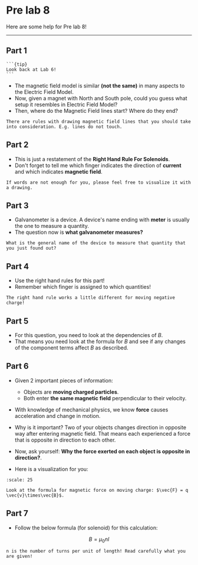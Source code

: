 # Pre lab 8

Here are some help for Pre lab 8!
___

## Part 1

````{margin}
```{tip}
Look back at Lab 6!
```
````

- The magnetic field model is similar **(not the same)** in many aspects to the Electric Field Model.
- Now, given a magnet with North and South pole, could you guess what setup it resembles in Electric Field Model?
- Then, where do the Magnetic Field lines start? Where do they end?

```{caution}
There are rules with drawing magnetic field lines that you should take into consideration. E.g. lines do not touch.
```

## Part 2

- This is just a restatement of the **Right Hand Rule For Solenoids**.
- Don't forget to tell me which finger indicates the direction of **current** and which indicates **magnetic field**.

```{tip}
If words are not enough for you, please feel free to visualize it with a drawing.
```

## Part 3

- Galvanometer is a device. A device's name ending with **meter** is usually the one to measure a quantity.
- The question now is **what galvanometer measures?**

```{tip}
What is the general name of the device to measure that quantity that you just found out?
```

## Part 4

- Use the right hand rules for this part!
- Remember which finger is assigned to which quantities!

```{caution}
The right hand rule works a little different for moving negative charge!
```

## Part 5

- For this question, you need to look at the dependencies of $B$.
- That means you need look at the formula for $B$ and see if any changes of the component terms affect $B$ as described.

## Part 6

- Given 2 important pieces of information:
  - Objects are **moving charged particles**.
  - Both enter **the same magnetic field** perpendicular to their velocity.

- With knowledge of mechanical physics, we know **force** causes acceleration and change in motion.

- Why is it important? Two of your objects changes direction in opposite way after entering magnetic field. That means each experienced a force that is opposite in direction to each other.

- Now, ask yourself: **Why the force exerted on each object is opposite in direction?**.

- Here is a visualization for you:

```{figure} ../../images/lab8/part6_prelab8.png
:scale: 25
```

```{tip}
Look at the formula for magnetic force on moving charge: $\vec{F} = q \vec{v}\times\vec{B}$.
```

## Part 7

- Follow the below formula (for solenoid) for this calculation:

$$B = \mu_0 n I$$

```{caution}
n is the number of turns per unit of length! Read carefully what you are given!
```
